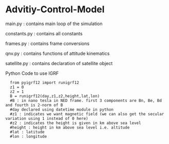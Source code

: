 # Advitiy-Control-Model

main.py : contains main loop of the simulation

constants.py : contains all constants

frames.py : contains frame conversions

qnv.py : contains functions of attitude kinematics

satellite.py : contains declaration of satellite object

Python Code to use IGRF
```
  from pyigrf12 import runigrf12
  z1 = 0
  z2 = 1
  B = runigrf12(day,z1,z2,height,lat,lon)
  #B : in nano tesla in NED frame. first 3 components are Bn, Be, Bd and fourth is 2-norm of B
  #day declared using datetime module in python
  #z1 : indicates we want magnetic field (we can also get the secular variation using 1 instead of 0 here)
  #z2 : indicates the height is given in km above sea level
  #height : height in km above sea level i.e. altitude
  #lat : latitude
  #lon : longitude
```
